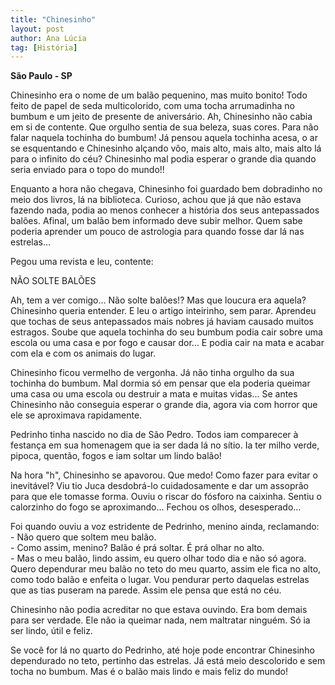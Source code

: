 ```yaml
---
title: "Chinesinho"
layout: post
author: Ana Lúcia
tag: [História]
---
```


**São Paulo - SP**

Chinesinho era o nome de um balão pequenino, mas muito bonito! Todo
feito de papel de seda multicolorido, com uma tocha arrumadinha no
bumbum e um jeito de presente de aniversário.  Ah, Chinesinho não
cabia em si de contente.  Que orgulho sentia de sua beleza, suas
cores. Para não falar naquela tochinha do bumbum!  Já pensou aquela
tochinha acesa, o ar se esquentando e Chinesinho alçando vôo, mais
alto, mais alto, mais alto lá para o infinito do céu?  Chinesinho mal
podia esperar o grande dia quando seria enviado para o topo do mundo!!

Enquanto a hora não chegava, Chinesinho foi guardado bem dobradinho no
meio dos livros, lá na biblioteca.  Curioso, achou que já que não
estava fazendo nada, podia ao menos conhecer a história dos seus
antepassados balões.  Afinal, um balão bem informado deve subir
melhor.  Quem sabe poderia aprender um pouco de astrologia para quando
fosse dar lá nas estrelas...

Pegou uma revista e leu, contente:

NÃO SOLTE BALÕES

Ah, tem a ver comigo...  Não solte balões!?  Mas que loucura era
aquela? Chinesinho queria entender.  E leu o artigo inteirinho, sem
parar. Aprendeu que tochas de seus antepassados mais nobres já haviam
causado muitos estragos.  Soube que aquela tochinha do seu bumbum
podia cair sobre uma escola ou uma casa e por fogo e causar dor...  E
podia cair na mata e acabar com ela e com os animais do lugar.

Chinesinho ficou vermelho de vergonha. Já não tinha orgulho da sua
tochinha do bumbum.  Mal dormia só em pensar que ela poderia queimar
uma casa ou uma escola ou destruir a mata e muitas vidas... Se antes
Chinesinho não conseguia esperar o grande dia, agora via com horror
que ele se aproximava rapidamente.

Pedrinho tinha nascido no dia de São Pedro. Todos iam comparecer à
festança em sua homenagem que ia ser dada lá no sítio. Ia ter milho
verde, pipoca, quentão, fogos e iam soltar um lindo balão!

Na hora "h", Chinesinho se apavorou.  Que medo!  Como fazer para
evitar o inevitável?  Viu tio Juca desdobrá-lo cuidadosamente e dar um
assoprão para que ele tomasse forma.  Ouviu o riscar do fósforo na
caixinha.  Sentiu o calorzinho do fogo se aproximando...  Fechou os
olhos, desesperado...

Foi quando ouviu a voz estridente de Pedrinho, menino ainda, reclamando:  
\- Não quero que soltem meu balão.  
\- Como assim, menino?  Balão é prá soltar. É prá olhar no alto.  
\- Mas o meu balão, lindo assim, eu quero olhar todo dia e não só
  agora. Quero dependurar meu balão no teto do meu quarto, assim ele
  fica no alto, como todo balão e enfeita o lugar.  Vou pendurar perto
  daquelas estrelas que as tias puseram na parede.  Assim ele pensa
  que está no céu.

Chinesinho não podia acreditar no que estava ouvindo.  Era bom demais
para ser verdade.  Ele não ia queimar nada, nem maltratar ninguém.  Só
ia ser lindo, útil e feliz.

Se você for lá no quarto do Pedrinho, até hoje pode encontrar
Chinesinho dependurado no teto, pertinho das estrelas. Já está meio
descolorido e sem tocha no bumbum.  Mas é o balão mais lindo e mais
feliz do mundo!
